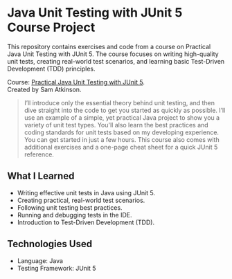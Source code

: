 # Java Unit Testing with JUnit 5 Course Project
This repository contains exercises and code from a course on Practical Java Unit Testing with JUnit 5. The course focuses on writing high-quality unit tests, creating real-world test scenarios, and learning basic Test-Driven Development (TDD) principles.

Course: [Practical Java Unit Testing with JUnit 5](https://www.udemy.com/course/junit5-for-beginners/).  
Created by Sam Atkinson.

> I’ll introduce only the essential theory behind unit testing, and then dive straight into the code to get you started as quickly as possible. I’ll use an example of a simple, yet practical Java project to show you a variety of unit test types. You'll also learn the best practices and coding standards for unit tests based on my developing experience. You can get started in just a few hours. This course also comes with additional exercises and a one-page cheat sheet for a quick JUnit 5 reference.

## What I Learned
- Writing effective unit tests in Java using JUnit 5.
- Creating practical, real-world test scenarios.
- Following unit testing best practices.
- Running and debugging tests in the IDE.
- Introduction to Test-Driven Development (TDD).

## Technologies Used
- Language: Java
- Testing Framework: JUnit 5

